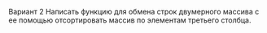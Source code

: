 Вариант 2
Написать функцию для обмена строк двумерного массива с
ее помощью отсортировать массив по элементам третьего
столбца.